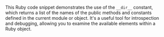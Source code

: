 This Ruby code snippet demonstrates the use of the `__dir__` constant, which returns a list of the names of the public methods and constants defined in the current module or object. It's a useful tool for introspection and debugging, allowing you to examine the available elements within a Ruby object.
